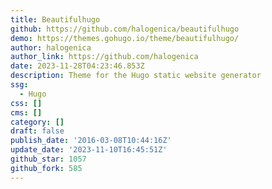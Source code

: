 ```yaml
---
title: Beautifulhugo
github: https://github.com/halogenica/beautifulhugo
demo: https://themes.gohugo.io/theme/beautifulhugo/
author: halogenica
author_link: https://github.com/halogenica
date: 2023-11-28T04:23:46.853Z
description: Theme for the Hugo static website generator
ssg:
  - Hugo
css: []
cms: []
category: []
draft: false
publish_date: '2016-03-08T10:44:16Z'
update_date: '2023-11-10T16:45:51Z'
github_star: 1057
github_fork: 585
---
```

